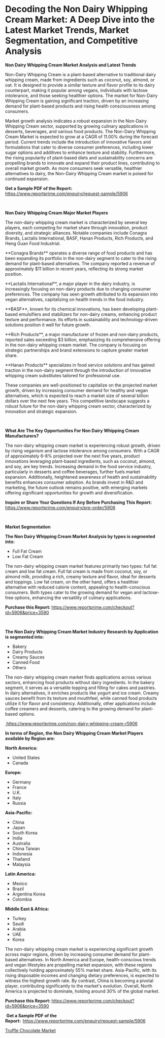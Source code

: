 <p><h1>Decoding the Non Dairy Whipping Cream Market: A Deep Dive into the Latest Market Trends, Market Segmentation, and Competitive Analysis</h1></p><p><strong>Non Dairy Whipping Cream Market Analysis and Latest Trends</strong></p>
<p><p>Non-Dairy Whipping Cream is a plant-based alternative to traditional dairy whipping cream, made from ingredients such as coconut, soy, almond, or oat. It is designed to provide a similar texture and flavor profile to its dairy counterpart, making it popular among vegans, individuals with lactose intolerance, and those seeking healthier options. The market for Non-Dairy Whipping Cream is gaining significant traction, driven by an increasing demand for plant-based products and rising health consciousness among consumers.</p><p>Market growth analysis indicates a robust expansion in the Non-Dairy Whipping Cream sector, supported by growing culinary applications in desserts, beverages, and various food products. The Non-Dairy Whipping Cream Market is expected to grow at a CAGR of 11.00% during the forecast period. Current trends include the introduction of innovative flavors and formulations that cater to diverse consumer preferences, including lower sugar options and additives to enhance texture and stability. Furthermore, the rising popularity of plant-based diets and sustainability concerns are propelling brands to innovate and expand their product lines, contributing to overall market growth. As more consumers seek versatile, healthier alternatives to dairy, the Non-Dairy Whipping Cream market is poised for continued expansion.</p></p>
<p><strong>Get a Sample PDF of the Report:&nbsp;</strong> <a href="https://www.reportprime.com/enquiry/request-sample/5906?utm_campaign=2465&utm_medium=2&utm_source=Github&utm_content=ia&utm_term=19032025&utm_id=non-dairy-whipping-cream">https://www.reportprime.com/enquiry/request-sample/5906</a></p>
<p>&nbsp;</p>
<p><strong>Non Dairy Whipping Cream Major Market Players</strong></p>
<p><p>The non-dairy whipping cream market is characterized by several key players, each competing for market share through innovation, product diversity, and strategic alliances. Notable companies include Conagra Brands, Lactalis International, BASF, Hanan Products, Rich Products, and Heng Guan Food Industrial.</p><p>**Conagra Brands** operates a diverse range of food products and has been expanding its portfolio in the non-dairy segment to cater to the rising demand for plant-based alternatives. The company reported a revenue of approximately $11 billion in recent years, reflecting its strong market position.</p><p>**Lactalis International**, a major player in the dairy industry, is increasingly focusing on non-dairy products due to changing consumer preferences. The company has seen growth attributed to its expansion into vegan alternatives, capitalizing on health trends in the food industry. </p><p>**BASF**, known for its chemical innovations, has been developing plant-based emulsifiers and stabilizers for non-dairy creams, enhancing product texture and performance. Its efforts in sustainability and technology-driven solutions position it well for future growth.</p><p>**Rich Products**, a major manufacturer of frozen and non-dairy products, reported sales exceeding $3 billion, emphasizing its comprehensive offering in the non-dairy whipping cream market. The company is focusing on strategic partnerships and brand extensions to capture greater market share.</p><p>**Hanan Products** specializes in food service solutions and has gained traction in the non-dairy segment through the introduction of innovative whipping cream substitutes tailored for professional use.</p><p>These companies are well-positioned to capitalize on the projected market growth, driven by increasing consumer demand for healthy and vegan alternatives, which is expected to reach a market size of several billion dollars over the next few years. This competitive landscape suggests a robust future for the non-dairy whipping cream sector, characterized by innovation and strategic expansion.</p></p>
<p>&nbsp;</p>
<p><strong>What Are The Key Opportunities For Non Dairy Whipping Cream Manufacturers?</strong></p>
<p><p>The non-dairy whipping cream market is experiencing robust growth, driven by rising veganism and lactose intolerance among consumers. With a CAGR of approximately 6-8% projected over the next five years, product innovations leveraging plant-based ingredients, such as coconut, almond, and soy, are key trends. Increasing demand in the food service industry, particularly in desserts and coffee beverages, further fuels market expansion. Additionally, heightened awareness of health and sustainability benefits enhances consumer adoption. As brands invest in R&D and marketing, the future outlook remains positive, with emerging markets offering significant opportunities for growth and diversification.</p></p>
<p><strong>Inquire or Share Your Questions If Any Before Purchasing This Report:</strong> <a href="https://www.reportprime.com/enquiry/pre-order/5906?utm_campaign=2465&utm_medium=2&utm_source=Github&utm_content=ia&utm_term=19032025&utm_id=non-dairy-whipping-cream">https://www.reportprime.com/enquiry/pre-order/5906</a></p>
<p>&nbsp;</p>
<p><strong>Market Segmentation</strong></p>
<p><strong>The Non Dairy Whipping Cream Market Analysis by types is segmented into:</strong></p>
<p><ul><li>Full Fat Cream</li><li>Low Fat Cream</li></ul></p>
<p><p>The non-dairy whipping cream market features primarily two types: full fat cream and low fat cream. Full fat cream is made from coconut, soy, or almond milk, providing a rich, creamy texture and flavor, ideal for desserts and toppings. Low fat cream, on the other hand, offers a healthier alternative with reduced calorie content, appealing to health-conscious consumers. Both types cater to the growing demand for vegan and lactose-free options, enhancing the versatility of culinary applications.</p></p>
<p><strong>Purchase this Report:&nbsp;</strong><a href="https://www.reportprime.com/checkout?id=5906&price=3590&utm_campaign=2465&utm_medium=2&utm_source=Github&utm_content=ia&utm_term=19032025&utm_id=non-dairy-whipping-cream">https://www.reportprime.com/checkout?id=5906&price=3590</a></p>
<p>&nbsp;</p>
<p><strong>The Non Dairy Whipping Cream Market Industry Research by Application is segmented into:</strong></p>
<p><ul><li>Bakery</li><li>Dairy Products</li><li>Creamy Sauces</li><li>Canned Food</li><li>Others</li></ul></p>
<p><p>The non-dairy whipping cream market finds applications across various sectors, enhancing food products without dairy ingredients. In the bakery segment, it serves as a versatile topping and filling for cakes and pastries. In dairy alternatives, it enriches products like yogurt and ice cream. Creamy sauces benefit from its texture and mouthfeel, while canned food products utilize it for flavor and consistency. Additionally, other applications include coffee creamers and desserts, catering to the growing demand for plant-based options.</p></p>
<p><a href="https://www.reportprime.com/non-dairy-whipping-cream-r5906?utm_campaign=2465&utm_medium=2&utm_source=Github&utm_content=ia&utm_term=19032025&utm_id=non-dairy-whipping-cream">&nbsp;https://www.reportprime.com/non-dairy-whipping-cream-r5906</a></p>
<p><strong>In terms of Region, the Non Dairy Whipping Cream Market Players available by Region are:</strong></p>
<p>
    <p> <strong> North America: </strong>
        <ul>
            <li>United States</li>
            <li>Canada</li>
        </ul>
        </p> 
    <p> <strong> Europe: </strong>
        <ul>
            <li>Germany</li>
            <li>France</li>
            <li>U.K.</li>
            <li>Italy</li>
            <li>Russia</li>
        </ul>
        </p> 
    <p> <strong> Asia-Pacific: </strong>
        <ul>
            <li>China</li>
            <li>Japan</li>
            <li>South Korea</li>
            <li>India</li>
            <li>Australia</li>
            <li>China Taiwan</li>
            <li>Indonesia</li>
            <li>Thailand</li>
            <li>Malaysia</li>
        </ul>
        </p> 
    <p> <strong> Latin America: </strong>
        <ul>
            <li>Mexico</li>
            <li>Brazil</li>
            <li>Argentina Korea</li>
            <li>Colombia</li>
        </ul>
        </p> 
    <p> <strong> Middle East & Africa: </strong>
        <ul>
            <li>Turkey</li>
            <li>Saudi</li>
            <li>Arabia</li>
            <li>UAE</li>
            <li>Korea</li>
        </ul>
    </p>
    </p>
<p><p>The non-dairy whipping cream market is experiencing significant growth across major regions, driven by increasing consumer demand for plant-based alternatives. In North America and Europe, health-conscious trends and vegan lifestyles are propelling market expansion, with these regions collectively holding approximately 55% market share. Asia-Pacific, with its rising disposable incomes and changing dietary preferences, is expected to witness the highest growth rate. By contrast, China is becoming a pivotal player, contributing significantly to the market's evolution. Overall, North America is projected to dominate, holding around 30% of the global market.</p></p>
<p><strong>Purchase this Report: </strong><a href="https://www.reportprime.com/checkout?id=5906&price=3590&utm_campaign=2465&utm_medium=2&utm_source=Github&utm_content=ia&utm_term=19032025&utm_id=non-dairy-whipping-cream">https://www.reportprime.com/checkout?id=5906&price=3590</a></p>
<p>&nbsp;<strong>Get a Sample PDF of the Report:&nbsp;&nbsp;</strong><a href="https://www.reportprime.com/enquiry/request-sample/5906?utm_campaign=2465&utm_medium=2&utm_source=Github&utm_content=ia&utm_term=19032025&utm_id=non-dairy-whipping-cream">https://www.reportprime.com/enquiry/request-sample/5906</a></p>
<p><strong></strong></p>
<p><p><a href="https://github.com/FahadAhmed223/Market-Research-Report-List-1/blob/main/truffle-chocolate-market.md?utm_campaign=2465&utm_medium=2&utm_source=Github&utm_content=ia&utm_term=19032025&utm_id=non-dairy-whipping-cream">Truffle Chocolate Market</a></p></p>